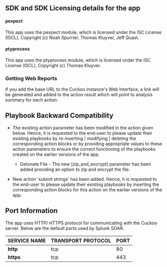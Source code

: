 [comment]: # " File: readme.md"
[comment]: # "  Copyright (c) 2014-2022 Splunk Inc."
[comment]: # ""
[comment]: # "  Licensed under Apache 2.0 (https://www.apache.org/licenses/LICENSE-2.0.txt)"
[comment]: # ""
## SDK and SDK Licensing details for the app

#### pexpect

This app uses the pexpect module, which is licensed under the ISC License (ISCL), Copyright (c) Noah
Spurrier, Thomas Kluyver, Jeff Quast.

#### ptyprocess

This app uses the ptyprocess module, which is licensed under the ISC License (ISCL), Copyright (c)
Thomas Kluyver.

### Getting Web Reports

If you add the base URL to the Cuckoo instance's Web Interface, a link will be generated and added
to the action result which will point to analysis summary for each action.

## Playbook Backward Compatibility

-   The existing action parameter has been modified in the action given below. Hence, it is
    requested to the end-user to please update their existing playbooks by re-inserting \| modifying
    \| deleting the corresponding action blocks or by providing appropriate values to these action
    parameters to ensure the correct functioning of the playbooks created on the earlier versions of
    the app.

      

    -   Detonate File - The new \[zip_and_encrypt\] parameter has been added providing an option to
        zip and encrypt the file.

-   New action 'submit strings' has been added. Hence, it is requested to the end-user to please
    update their existing playbooks by inserting the corresponding action blocks for this action on
    the earlier versions of the app.
## Port Information

The app uses HTTP/ HTTPS protocol for communicating with the Cuckoo server. Below are the default ports used by Splunk SOAR.

SERVICE NAME | TRANSPORT PROTOCOL | PORT
------------ | ------------------ | ----
**http** | tcp | 80
**https** | tcp | 443